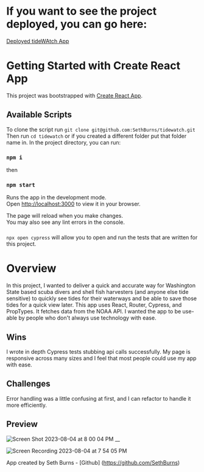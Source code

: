 # If you want to see the project deployed, you can go here:
[Deployed tideWAtch App](https://tidewatch.vercel.app)

# Getting Started with Create React App
This project was bootstrapped with [Create React App](https://github.com/facebook/create-react-app).

## Available Scripts
To clone the script run `git clone git@github.com:SethBurns/tidewatch.git`
Then run `cd tidewatch` or if you created a different folder put that folder name in.
In the project directory, you can run:
### `npm i`
then
### `npm start`

Runs the app in the development mode.\
Open [http://localhost:3000](http://localhost:3000) to view it in your browser.

The page will reload when you make changes.\
You may also see any lint errors in the console.

### 
`npx open cypress` will allow you to open and run the tests that are written for this project.

# Overview
In this project, I wanted to deliver a quick and accurate way for Washington State based scuba divers and shell fish harvesters (and anyone else tide sensitive) to quickly see tides for their waterways and be able to save those tides for a quick view later. This app uses React, Router, Cypress, and PropTypes. It fetches data from the NOAA API. I wanted the app to be use-able by people who don't always use technology with ease.

## Wins
I wrote in depth Cypress tests stubbing api calls successfully.
My page is responsive across many sizes and I feel that most people could use my app with ease.

## Challenges
Error handling was a little confusing at first, and I can refactor to handle it more efficiently.

## Preview
![Screen Shot 2023-08-04 at 8 00 04 PM](https://github.com/SethBurns/tidewatch/assets/123792434/e4689cbf-ecf7-4978-98dd-2ed9129125f2)
__

![Screen Recording 2023-08-04 at 7 54 05 PM](https://github.com/SethBurns/tidewatch/assets/123792434/2d9c48e8-9e87-4ac9-9d7c-2c432e87bf4b)


App created by Seth Burns - [Github] (https://github.com/SethBurns)

